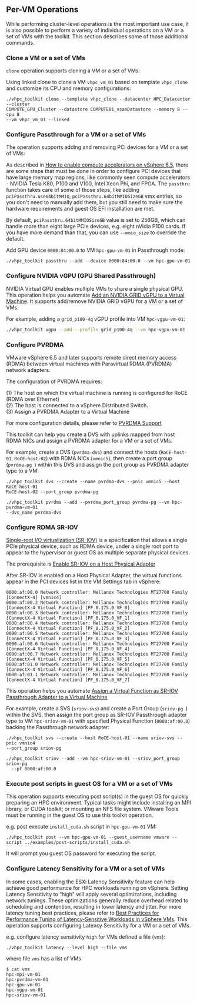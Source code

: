 ## Per-VM Operations

While performing cluster-level operations is the most important use case,
it is also possible to perform a variety of individual operations on a VM
or a set of VMs with the toolkit. This section describes some of those additional commands.

### Clone a VM or a set of VMs
`clone` operation supports cloning a VM or a set of VMs: 

Using linked clone to clone a VM `vhpc_vm_01` based on template 
`vhpc_clone` and customize its CPU and memory configurations: 

```
./vhpc_toolkit clone --template vhpc_clone --datacenter HPC_Datacenter --cluster 
COMPUTE_GPU_Cluster --datastore COMPUTE01_vsanDatastore --memory 8 --cpu 8 
--vm vhpc_vm_01 --linked 
```

### Configure Passthrough for a VM or a set of VMs

The operation supports adding and removing PCI devices for a VM or a set of 
VMs:

As described in [How to enable compute accelerators on vSphere 6.5](https://tinyurl.com/y9qfozcj), 
there are some steps that must be done in order to configure PCI devices that have large memory map regions, 
like commonly seen compute accelerators - NVIDIA Tesla K80, P100 and V100, 
Intel Xeon Phi, and FPGA. The `passthru` 
function takes care of some of those steps,
   like adding `pciPassthru.use64bitMMIO`, `pciPassthru.64bitMMIOSizeGB` 
   vmx entries, so you don't need to manually add them, 
   but you still need to make sure the hardware requirements and 
   guest OS EFI installation are met.
<br />

By default, `pciPassthru.64bitMMIOSizeGB` value is set to 256GB, 
which can handle more than eight large PCIe 
devices, e.g. eight nVidia P100 cards. 
If you have more demand than that, you can use `--mmio_size` to override the 
default. <br />

Add GPU device `0000:84:00.0` to VM `hpc-gpu-vm-01` in Passthrough mode: 

```  
./vhpc_toolkit passthru --add --device 0000:84:00.0 --vm hpc-gpu-vm-01
```

### Configure NVIDIA vGPU (GPU Shared Passthrough)

NVIDIA Virtual GPU enables multiple VMs to share a single 
physical GPU. This operation helps you automate [Add an NVIDIA GRID vGPU 
to a Virtual Machine](https://tinyurl.com/yboullgw). 
It supports add/remove NVIDIA GRID vGPU for a VM or a set of VMs. 

For example, adding a `grid_p100-4q` vGPU profile into VM `hpc-vgpu-vm-01`: 
 
```bash
./vhpc_toolkit vgpu --add --profile grid_p100-4q --vm hpc-vgpu-vm-01
```

### Configure PVRDMA 
VMware vSphere 6.5 and later supports remote direct memory access (RDMA) 
between virtual machines with Paravirtual RDMA (PVRDMA) network adapters. 

The configuration of PVRDMA requires: 

(1) The host on which the virtual machine is running is configured for RoCE 
(RDMA over Ethernet) <br />
(2) The host is connected to a vSphere Distributed Switch. <br />
(3) Assign a PVRDMA Adapter to a Virtual Machine

For more configuration details, please refer to 
[PVRDMA Support](https://tinyurl.com/y8j3car4)

This toolkit can help you create a DVS with uplinks mapped from host RDMA 
NICs and assign a PVRDMA adapter for a VM or a set of VMs.

For example, create a DVS (`pvrdma-dvs`) and connect the hosts (`RoCE-host-01`, 
`RoCE-host-02`) with RDMA 
NICs (`vmnic5`), then create a port group (`pvrdma-pg `) within 
this DVS and assign the port group as PVRDMA adapter type to a VM: 

```
./vhpc_toolkit dvs --create --name pvrdma-dvs --pnic vmnic5 --host RoCE-host-01 
RoCE-host-02 --port_group pvrdma-pg

./vhpc_toolkit pvrdma --add --pvrdma_port_group pvrdma-pg --vm hpc-pvrdma-vm-01
--dvs_name pvrdma-dvs
```

### Configure RDMA SR-IOV  
[Single-root I/O virtualization (SR-IOV)](https://tinyurl.com/y76l898x) 
is a specification that allows a 
single PCIe physical device, such as RDMA device, under a single root port to 
appear to the hypervisor or guest OS as multiple separate physical devices.<br/>
 
The prerequisite is 
[Enable SR-IOV on a Host Physical Adapter](https://tinyurl.com/y95yrkys) <br/>

After SR-IOV is enabled on a Host Physical Adapter, the virtual functions appear
 in the PCI devices list in the VM Settings tab in vSphere: 
 
```
0000:af:00.0 Network controller: Mellanox Technologies MT27700 Family [ConnectX-4] [vmnic4]
0000:af:00.2 Network controller: Mellanox Technologies MT27700 Family [ConnectX-4 Virtual Function] [PF_0.175.0_VF_0]
0000:af:00.3 Network controller: Mellanox Technologies MT27700 Family [ConnectX-4 Virtual Function] [PF_0.175.0_VF_1]
0000:af:00.4 Network controller: Mellanox Technologies MT27700 Family [ConnectX-4 Virtual Function] [PF_0.175.0_VF_2]
0000:af:00.5 Network controller: Mellanox Technologies MT27700 Family [ConnectX-4 Virtual Function] [PF_0.175.0_VF_3]
0000:af:00.6 Network controller: Mellanox Technologies MT27700 Family [ConnectX-4 Virtual Function] [PF_0.175.0_VF_4]
0000:af:00.7 Network controller: Mellanox Technologies MT27700 Family [ConnectX-4 Virtual Function] [PF_0.175.0_VF_5]
0000:af:01.0 Network controller: Mellanox Technologies MT27700 Family [ConnectX-4 Virtual Function] [PF_0.175.0_VF_6]
0000:af:01.1 Network controller: Mellanox Technologies MT27700 Family [ConnectX-4 Virtual Function] [PF_0.175.0_VF_7]
```

This operation helps you automate [Assign a Virtual Function as SR-IOV 
Passthrough Adapter to a Virtual Machine](https://tinyurl.com/y7kevbyv)


For example, create a SVS (`sriov-svs`) and create a Port Group (`sriov-pg `) within the
SVS, then assign the port group as SR-IOV Passthrough adapter type to VM 
`hpc-sriov-vm-01` with specified Physical Function (`0000:af:00.0`) backing 
the Passthrough network adapter: 

```
./vhpc_toolkit svs --create --host RoCE-host-01 --name sriov-svs --pnic vmnic4 
--port_group sriov-pg
 
./vhpc_toolkit sriov --add --vm hpc-sriov-vm-01 --sriov_port_group sriov-pg 
  --pf 0000:af:00.0
```
                    
### Execute post scripts in guest OS for a VM or a set of VMs
This operation supports executing post script(s) in the guest OS for quickly 
preparing an HPC environment. Typical tasks might include installing an MPI 
library, or CUDA toolkit; or mounting 
an NFS file system. VMware Tools must be running in the guest OS to use 
this toolkit operation.


e.g. post execute `install_cuda.sh` script in `hpc-gpu-vm-01` VM: 

```
./vhpc_toolkit post --vm hpc-gpu-vm-01 --guest_username vmware --script ../examples/post-scripts/install_cuda.sh 
```

It will prompt you guest OS password for executing the script. 

### Configure Latency Sensitivity for a VM or a set of VMs
In some cases, enabling the ESXi Latency Sensitivity feature 
can help achieve good performance for HPC workloads 
running on vSphere. Setting Latency Sensitivity to “high" will apply several 
optimizations, including network tunings. These optimizations generally reduce 
overhead related to scheduling and contention, resulting in lower latency and 
jitter. For more latency tuning best 
practices, please refer to
 [Best Practices for Performance Tuning of 
 Latency-Sensitive Workloads in vSphere VMs](https://tinyurl.com/yaojgneh). 
This operation supports configuring Latency Sensitivity for a VM or a set of
 VMs.

e.g. configure latency sensitivity `high` for VMs defined a file (`vms`): 

```
./vhpc_toolkit latency --level high --file vms 
```
where file `vms` has a list of VMs  
```
$ cat vms
hpc-mpi-vm-01
hpc-pvrdma-vm-01
hpc-gpu-vm-01
hpc-vgpu-vm-01
hpc-sriov-vm-01
```
